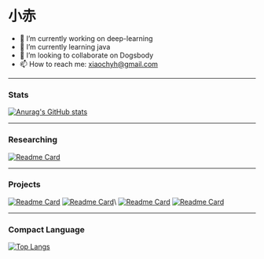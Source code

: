 # 小赤
- 🔭 I’m currently working on deep-learning
- 🌱 I’m currently learning java
- 👯 I’m looking to collaborate on Dogsbody
- 📫 How to reach me: xiaochyh@gmail.com
***
### Stats
[![Anurag's GitHub stats](https://github-readme-stats.vercel.app/api?username=chyhhwen)](https://github.com/anuraghazra/github-readme-stats)
***
### Researching
[![Readme Card](https://github-readme-stats.vercel.app/api/pin/?username=anuraghazra&repo=github-readme-stats)](https://github.com/anuraghazra/github-readme-stats)
*** 
### Projects
[![Readme Card](https://github-readme-stats.vercel.app/api/pin/?username=chyhhwen&repo=eraser-robot)]([https://github.com/anuraghazra/github-readme-stats](https://github.com/chyhhwen/eraser-robot))
[![Readme Card](https://github-readme-stats.vercel.app/api/pin/?username=chyhhwen&repo=image-recognition-java)]([https://github.com/anuraghazra/github-readme-stats](https://github.com/chyhhwen/image-recognition-java))\
[![Readme Card](https://github-readme-stats.vercel.app/api/pin/?username=chyhhwen&repo=airport-web)]([https://github.com/anuraghazra/github-readme-stats](https://github.com/chyhhwen/airport-web))
[![Readme Card](https://github-readme-stats.vercel.app/api/pin/?username=chyhhwen&repo=tsp-java)]([https://github.com/anuraghazra/github-readme-stats](https://github.com/chyhhwen/tsp-java))
***
### Compact Language
[![Top Langs](https://github-readme-stats.vercel.app/api/top-langs/?username=chyhhwen&layout=compact)](https://github.com/anuraghazra/github-readme-stats)


